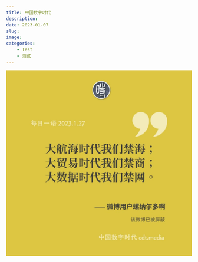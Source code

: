 ```yaml
---
title: 中国数字时代
description: 
date: 2023-01-07
slug: 
image: 
categories:
    - Test
    - 测试
---
```


![每日一语](中每日一语2023-1-27.jpg)